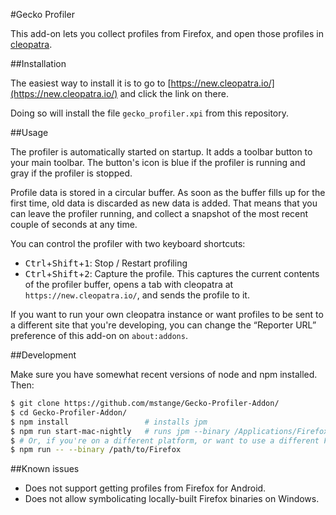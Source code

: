 #Gecko Profiler

This add-on lets you collect profiles from Firefox, and open those profiles in [cleopatra](https://new.cleopatra.io/).

##Installation

The easiest way to install it is to go to [https://new.cleopatra.io/](https://new.cleopatra.io/) and click the link on there.

Doing so will install the file `gecko_profiler.xpi` from this repository.

##Usage

The profiler is automatically started on startup. It adds a toolbar button to your main toolbar.
The button's icon is blue if the profiler is running and gray if the profiler is stopped.

Profile data is stored in a circular buffer. As soon as the buffer fills up for the first time, old data is discarded as new data is added.
That means that you can leave the profiler running, and collect a snapshot of the most recent couple of seconds at any time.

You can control the profiler with two keyboard shortcuts:

 - <kbd>Ctrl</kbd>+<kbd>Shift</kbd>+<kbd>1</kbd>: Stop / Restart profiling
 - <kbd>Ctrl</kbd>+<kbd>Shift</kbd>+<kbd>2</kbd>: Capture the profile. This captures the current contents of the profiler buffer, opens a tab with cleopatra at `https://new.cleopatra.io/`, and sends the profile to it.

If you want to run your own cleopatra instance or want profiles to be sent to a different site that you're developing, you can change the “Reporter URL” preference of this add-on on `about:addons`.

##Development

Make sure you have somewhat recent versions of node and npm installed. Then:

```bash
$ git clone https://github.com/mstange/Gecko-Profiler-Addon/
$ cd Gecko-Profiler-Addon/
$ npm install                 # installs jpm
$ npm run start-mac-nightly   # runs jpm --binary /Applications/FirefoxNightly.app
$ # Or, if you're on a different platform, or want to use a different Firefox binary:
$ npm run -- --binary /path/to/Firefox
```

##Known issues

 - Does not support getting profiles from Firefox for Android.
 - Does not allow symbolicating locally-built Firefox binaries on Windows.
